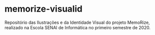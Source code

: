 # memorize-visualid
Repositório das Ilustrações e da Identidade Visual do projeto MemoRize, realizado na Escola SENAI de Informática no primeiro semestre de 2020.
